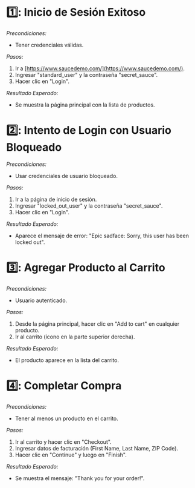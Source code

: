 # 1️⃣: Inicio de Sesión Exitoso #

*Precondiciones:* 
- Tener credenciales válidas.

*Pasos:*
1. Ir a [https://www.saucedemo.com/](https://www.saucedemo.com/).
2. Ingresar "standard_user" y la contraseña "secret_sauce".
3. Hacer clic en "Login".

*Resultado Esperado:*
- Se muestra la página principal con la lista de productos.

# 2️⃣: Intento de Login con Usuario Bloqueado #

*Precondiciones:*
- Usar credenciales de usuario bloqueado.

*Pasos:*
1. Ir a la página de inicio de sesión.
2. Ingresar "locked_out_user" y la contraseña "secret_sauce".
3. Hacer clic en "Login".

*Resultado Esperado:*
- Aparece el mensaje de error: "Epic sadface: Sorry, this user has been locked out".

# 3️⃣: Agregar Producto al Carrito #

*Precondiciones:*
- Usuario autenticado.

*Pasos:*
1. Desde la página principal, hacer clic en "Add to cart" en cualquier producto.
2. Ir al carrito (ícono en la parte superior derecha).

*Resultado Esperado:*
- El producto aparece en la lista del carrito.

# 4️⃣: Completar Compra #

*Precondiciones:*
- Tener al menos un producto en el carrito.

*Pasos:*
1. Ir al carrito y hacer clic en "Checkout".
2. Ingresar datos de facturación (First Name, Last Name, ZIP Code).
3. Hacer clic en "Continue" y luego en "Finish".

*Resultado Esperado:*
- Se muestra el mensaje: "Thank you for your order!".